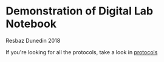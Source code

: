 
# Demonstration of Digital Lab Notebook

Resbaz Dunedin 2018

If you're looking for all the protocols, take a look in [protocols](/protocols)

